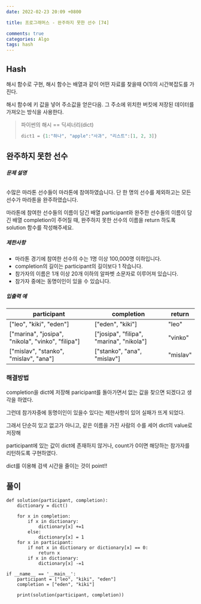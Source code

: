 ```yaml
---
date: 2022-02-23 20:09 +0800

title: 프로그래머스 - 완주하지 못한 선수 [74]

comments: true
categories: Algo
tags: hash
---
```


## Hash

해시 함수로 구현, 해시 함수는 배열과 같이 어떤 자료를 찾을때 O(1)의 시간복잡도를 가진다.

해시 함수에 키 값을 넣어 주소값을 얻은다음. 그 주소에 위치한 버킷에 저장된 데이터를 가져오는 방식을 사용한다.

> 파이썬의 해시 == 딕셔너리(dict)
>
> ```py
> dict1 = {1:"하나", "apple":"사과", "리스트":[1, 2, 3]}
> ```

## 완주하지 못한 선수

###### **문제 설명**

수많은 마라톤 선수들이 마라톤에 참여하였습니다. 단 한 명의 선수를 제외하고는 모든 선수가 마라톤을 완주하였습니다.

마라톤에 참여한 선수들의 이름이 담긴 배열 participant와 완주한 선수들의 이름이 담긴 배열 completion이 주어질 때, 완주하지 못한 선수의 이름을 return 하도록 solution 함수를 작성해주세요.

##### 제한사항

- 마라톤 경기에 참여한 선수의 수는 1명 이상 100,000명 이하입니다.
- completion의 길이는 participant의 길이보다 1 작습니다.
- 참가자의 이름은 1개 이상 20개 이하의 알파벳 소문자로 이루어져 있습니다.
- 참가자 중에는 동명이인이 있을 수 있습니다.

##### 입출력 예

| participant                                       | completion                               | return   |
| ------------------------------------------------- | ---------------------------------------- | -------- |
| ["leo", "kiki", "eden"]                           | ["eden", "kiki"]                         | "leo"    |
| ["marina", "josipa", "nikola", "vinko", "filipa"] | ["josipa", "filipa", "marina", "nikola"] | "vinko"  |
| ["mislav", "stanko", "mislav", "ana"]             | ["stanko", "ana", "mislav"]              | "mislav" |

### 해결방법

completion을 dict에 저장해 paricipant를 돌아가면서 없는 값을 찾으면 되겠다고 생각을 하였다.

그런데 참가자중에 동명이인이 있을수 있다는 제한사항이 있어 실패가 뜨게 되었다.

그래서 단순히 있고 없고가 아니고, 같은 이름을 가진 사람의 수를 세어 dict의 value로 저장해

participant에 있는 값이 dict에 존재하지 않거나, count가 0이면 해당하는 참가자를 리턴하도록 구현하였다.

dict를 이용해 검색 시간을 줄이는 것이 point!!

## 풀이

```
def solution(participant, completion):
    dictionary = dict()

    for x in completion:
        if x in dictionary:
            dictionary[x] +=1
        else:
            dictionary[x] = 1
    for x in participant:
        if not x in dictionary or dictionary[x] == 0:
            return x
        if x in dictionary:
            dictionary[x] -=1

if __name__ == '__main__':
    participant = ["leo", "kiki", "eden"]
    completion = ["eden", "kiki"]

    print(solution(participant, completion))
```
